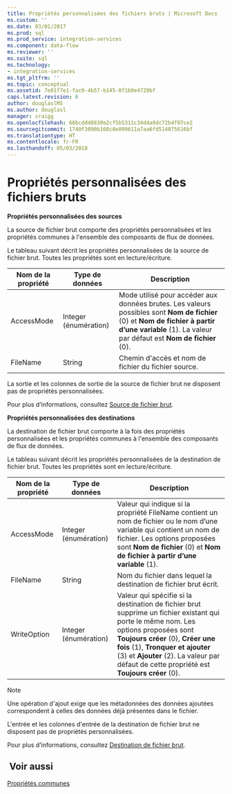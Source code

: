 ```yaml
---
title: Propriétés personnalisées des fichiers bruts | Microsoft Docs
ms.custom: ''
ms.date: 03/01/2017
ms.prod: sql
ms.prod_service: integration-services
ms.component: data-flow
ms.reviewer: ''
ms.suite: sql
ms.technology:
- integration-services
ms.tgt_pltfrm: ''
ms.topic: conceptual
ms.assetid: 7e81f7e1-fac0-4b57-b145-8f1b9e4720bf
caps.latest.revision: 6
author: douglaslMS
ms.author: douglasl
manager: craigg
ms.openlocfilehash: 66bcdd48830e2cf5b5311c34d4a8dc72b4f07ce2
ms.sourcegitcommit: 1740f3090b168c0e809611a7aa6fd514075616bf
ms.translationtype: HT
ms.contentlocale: fr-FR
ms.lasthandoff: 05/03/2018
---
```

# <a name="raw-file-custom-properties"></a>Propriétés personnalisées des fichiers bruts
  **Propriétés personnalisées des sources**  
  
 La source de fichier brut comporte des propriétés personnalisées et les propriétés communes à l'ensemble des composants de flux de données.  
  
 Le tableau suivant décrit les propriétés personnalisées de la source de fichier brut. Toutes les propriétés sont en lecture/écriture.  
  
|Nom de la propriété|Type de données|Description|  
|-------------------|---------------|-----------------|  
|AccessMode|Integer (énumération)|Mode utilisé pour accéder aux données brutes. Les valeurs possibles sont **Nom de fichier** (0) et **Nom de fichier à partir d’une variable** (1). La valeur par défaut est **Nom de fichier** (0).|  
|FileName|String|Chemin d'accès et nom de fichier du fichier source.|  
  
 La sortie et les colonnes de sortie de la source de fichier brut ne disposent pas de propriétés personnalisées.  
  
 Pour plus d’informations, consultez [Source de fichier brut](../../integration-services/data-flow/raw-file-source.md).  
  
 **Propriétés personnalisées des destinations**  
  
 La destination de fichier brut comporte à la fois des propriétés personnalisées et les propriétés communes à l'ensemble des composants de flux de données.  
  
 Le tableau suivant décrit les propriétés personnalisées de la destination de fichier brut. Toutes les propriétés sont en lecture/écriture.  
  
|Nom de la propriété|Type de données|Description|  
|-------------------|---------------|-----------------|  
|AccessMode|Integer (énumération)|Valeur qui indique si la propriété FileName contient un nom de fichier ou le nom d’une variable qui contient un nom de fichier. Les options proposées sont **Nom de fichier** (0) et **Nom de fichier à partir d’une variable** (1).|  
|FileName|String|Nom du fichier dans lequel la destination de fichier brut écrit.|  
|WriteOption|Integer (énumération)|Valeur qui spécifie si la destination de fichier brut supprime un fichier existant qui porte le même nom. Les options proposées sont **Toujours créer** (0), **Créer une fois** (1), **Tronquer et ajouter** (3) et **Ajouter** (2). La valeur par défaut de cette propriété est **Toujours créer** (0).|  
  
> [!NOTE]  
>  Une opération d'ajout exige que les métadonnées des données ajoutées correspondent à celles des données déjà présentes dans le fichier.  
  
 L'entrée et les colonnes d'entrée de la destination de fichier brut ne disposent pas de propriétés personnalisées.  
  
 Pour plus d’informations, consultez [Destination de fichier brut](../../integration-services/data-flow/raw-file-destination.md).  
  
## <a name="see-also"></a> Voir aussi  
 [Propriétés communes](http://msdn.microsoft.com/library/51973502-5cc6-4125-9fce-e60fa1b7b796)  
  
  
